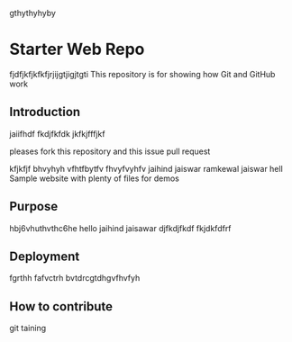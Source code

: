 
gthythyhyby
# Starter Web Repo
fjdfjkfjkfkfjrjijgtjigjtgti
This repository is for showing how Git and GitHub work

## Introduction
jaiifhdf
fkdjfkfdk jkfkjfffjkf

pleases fork this repository and this issue pull request


kfjkfjf
bhvyhyh vfhtfbytfv  fhvyfvyhfv
jaihind jaiswar ramkewal jaiswar hell
Sample website with plenty of files for demos

## Purpose

hbj6vhuthvthc6he
hello jaihind jaisawar
djfkdjfkdf
fkjdkfdfrf
## Deployment 
fgrthh
fafvctrh
bvtdrcgtdhgvfhvfyh
## How to contribute

git taining